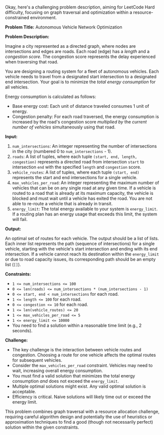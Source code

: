 Okay, here's a challenging problem description, aiming for LeetCode Hard difficulty, focusing on graph traversal and optimization within a resource-constrained environment.

**Problem Title:** Autonomous Vehicle Network Optimization

**Problem Description:**

Imagine a city represented as a directed graph, where nodes are intersections and edges are roads. Each road (edge) has a *length* and a *congestion score*. The congestion score represents the delay experienced when traversing that road.

You are designing a routing system for a fleet of autonomous vehicles. Each vehicle needs to travel from a designated start intersection to a designated end intersection.  Your goal is to minimize the *total energy consumption* for all vehicles.

Energy consumption is calculated as follows:

*   Base energy cost: Each unit of distance traveled consumes 1 unit of energy.
*   Congestion penalty: For each road traversed, the energy consumption is increased by the road's congestion score *multiplied by* the *current number of vehicles* simultaneously using that road.

**Input:**

1.  `num_intersections`: An integer representing the number of intersections in the city (numbered 0 to `num_intersections` - 1).
2.  `roads`: A list of tuples, where each tuple `(start, end, length, congestion)` represents a directed road from intersection `start` to intersection `end` with the specified `length` and `congestion` score.
3.  `vehicle_routes`: A list of tuples, where each tuple `(start, end)` represents the start and end intersections for a single vehicle.
4.  `max_vehicles_per_road`: An integer representing the maximum number of vehicles that can be on any single road at any given time. If a vehicle is routed to a road that is already at its maximum capacity, the vehicle is blocked and must wait until a vehicle has exited the road. You are not able to re-route a vehicle that is already in transit.
5.  `energy_limit`: The total energy available to your system is `energy_limit`. If a routing plan has an energy usage that exceeds this limit, the system will fail.

**Output:**

An optimal set of routes for each vehicle. The output should be a list of lists. Each inner list represents the path (sequence of intersections) for a single vehicle, starting with the vehicle's start intersection and ending with its end intersection. If a vehicle cannot reach its destination within the `energy_limit` or due to road capacity issues, its corresponding path should be an empty list (`[]`).

**Constraints:**

*   `1 <= num_intersections <= 100`
*   `0 <= len(roads) <= num_intersections * (num_intersections - 1)`
*   `0 <= start, end < num_intersections` for each road.
*   `1 <= length <= 100` for each road.
*   `0 <= congestion <= 10` for each road.
*   `1 <= len(vehicle_routes) <= 20`
*   `1 <= max_vehicles_per_road <= 5`
*   `1 <= energy_limit <= 10000`
*   You need to find a solution within a reasonable time limit (e.g., 2 seconds).

**Challenge:**

*   The key challenge is the interaction between vehicle routes and congestion.  Choosing a route for one vehicle affects the optimal routes for subsequent vehicles.
*   Consider the `max_vehicles_per_road` constraint.  Vehicles may need to wait, increasing overall energy consumption.
*   You must find a valid solution that minimizes the total energy consumption *and* does not exceed the `energy_limit`.
*   Multiple optimal solutions might exist.  Any valid optimal solution is acceptable.
*   Efficiency is critical. Naive solutions will likely time out or exceed the energy limit.

This problem combines graph traversal with a resource allocation challenge, requiring careful algorithm design and potentially the use of heuristics or approximation techniques to find a good (though not necessarily perfect) solution within the given constraints.
